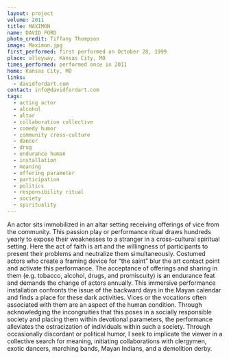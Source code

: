 ```yaml
---
layout: project
volume: 2011
title: MAXIMON
name: DAVID FORD
photo_credit: Tiffany Thompson
image: Maximon.jpg
first_performed: first performed on October 28, 1999
place: alleyway, Kansas City, MO
times_performed: performed once in 2011
home: Kansas City, MO
links: 
  - davidfordart.com
contact: info@davidfordart.com
tags: 
  - acting actor
  - alcohol
  - altar
  - collaboration collective
  - comedy humor
  - community cross-culture
  - dancer
  - drug
  - endurance human
  - installation
  - meaning
  - offering parameter
  - participation
  - politics
  - responsibility ritual
  - society
  - spirituality
---
```


An actor sits immobilized in an altar setting receiving offerings of vice from the community. This passion play or performance ritual draws hundreds yearly to expose their weaknesses to a stranger in a cross-cultural spiritual setting. Here the act of faith is art and the willingness of participants to present their problems and neutralize them simultaneously. Costumed actors who create a framing device for “the saint” blur the art contact point and activate this performance. The acceptance of offerings and sharing in them (e.g. tobacco, alcohol, drugs, and promiscuity) is an endurance feat and demands the change of actors annually. This immersive performance installation confronts the issue of the backward days in the Mayan calendar and finds a place for these dark activities. Vices or the vocations often associated with them are an aspect of the human condition. Through acknowledging the incongruities that this poses in a socially responsible society and placing them within devotional parameters, the performance alleviates the ostracization of individuals within such a society. Through occasionally discordant or political humor, I seek to implicate the viewer in a collective search for meaning, initiating collaborations with clergymen, exotic dancers, marching bands, Mayan Indians, and a demolition derby. 
